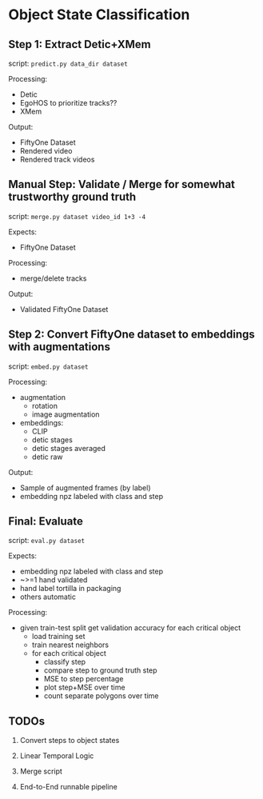 # Object State Classification


## Step 1: Extract Detic+XMem
script: `predict.py data_dir dataset`

Processing:
 - Detic
 - EgoHOS to prioritize tracks??
 - XMem

Output:
 - FiftyOne Dataset
 - Rendered video
 - Rendered track videos

## Manual Step: Validate / Merge for somewhat trustworthy ground truth
script: `merge.py dataset video_id 1+3 -4`

Expects:
 - FiftyOne Dataset

Processing:
 - merge/delete tracks

Output:
 - Validated FiftyOne Dataset

## Step 2: Convert FiftyOne dataset to embeddings with augmentations
script: `embed.py dataset`

Processing:
 - augmentation
    - rotation
    - image augmentation
 - embeddings:
    - CLIP
    - detic stages
    - detic stages averaged
    - detic raw

Output:
 - Sample of augmented frames (by label)
 - embedding npz labeled with class and step

## Final: Evaluate
script: `eval.py dataset`

Expects:
 - embedding npz labeled with class and step
  - ~>=1 hand validated
  - hand label tortilla in packaging
  - others automatic

Processing:
 - given train-test split get validation accuracy for each critical object
    - load training set
    - train nearest neighbors
    - for each critical object
      - classify step
      - compare step to ground truth step
      - MSE to step percentage
      - plot step+MSE over time
      - count separate polygons over time

## TODOs

1. Convert steps to object states

3. Linear Temporal Logic

4. Merge script

4. End-to-End runnable pipeline